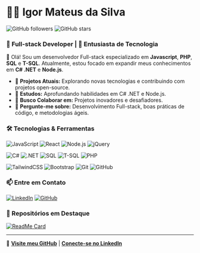 # 👨‍💻 Igor Mateus da Silva 

![GitHub followers](https://img.shields.io/github/followers/Igor-Mateus-da-Silva?style=social) ![GitHub stars](https://img.shields.io/github/stars/Igor-Mateus-da-Silva?style=social)

### 💼 Full-stack Developer | 🚀 Entusiasta de Tecnologia

👋 Olá! 
Sou um desenvolvedor Full-stack especializado em **Javascript**, **PHP**, **SQL** e **T-SQL**. Atualmente, estou focado em expandir meus conhecimentos em **C# .NET** e **Node.js**.

- 🔭 **Projetos Atuais:** Explorando novas tecnologias e contribuindo com projetos open-source.
- 🌱 **Estudos:** Aprofundando habilidades em C# .NET e Node.js.
- 👯 **Busco Colaborar em:** Projetos inovadores e desafiadores.
- 💬 **Pergunte-me sobre:** Desenvolvimento Full-stack, boas práticas de código, e metodologias ágeis.

### 🛠️ Tecnologias & Ferramentas

![JavaScript](https://img.shields.io/badge/-JavaScript-F7DF1E?style=flat&logo=javascript&logoColor=black) 
![React](https://img.shields.io/badge/-React-61DAFB?style=flat&logo=react&logoColor=black)
![Node.js](https://img.shields.io/badge/-Node.js-339933?style=flat&logo=node.js&logoColor=white)
![jQuery](https://img.shields.io/badge/-jQuery-0769AD?style=flat&logo=jquery&logoColor=white)

![C#](https://img.shields.io/badge/-C%23-239120?style=flat&logo=c-sharp&logoColor=white)
![.NET](https://img.shields.io/badge/-.NET-512BD4?style=flat&logo=.net&logoColor=white)
![SQL](https://img.shields.io/badge/-SQL-4479A1?style=flat&logo=sql&logoColor=white)
![T-SQL](https://img.shields.io/badge/-T--SQL-CC2927?style=flat&logo=microsoft-sql-server&logoColor=white)
![PHP](https://img.shields.io/badge/-PHP-777BB4?style=flat&logo=php&logoColor=white)

![TailwindCSS](https://img.shields.io/badge/-TailwindCSS-38B2AC?style=flat&logo=tailwind-css&logoColor=white)
![Bootstrap](https://img.shields.io/badge/-Bootstrap-7952B3?style=flat&logo=bootstrap&logoColor=white)
![Git](https://img.shields.io/badge/-Git-F05032?style=flat&logo=git&logoColor=white)
![GitHub](https://img.shields.io/badge/-GitHub-181717?style=flat&logo=github&logoColor=white)

### 📫 Entre em Contato

[![LinkedIn](https://img.shields.io/badge/-LinkedIn-0A66C2?style=flat&logo=linkedin&logoColor=white)](https://www.linkedin.com/in/igor-mateus-da-silva-721127163)
[![GitHub](https://img.shields.io/badge/-GitHub-181717?style=flat&logo=github&logoColor=white)](https://github.com/Igor-Mateus-da-Silva)

### 🌟 Repositórios em Destaque

[![ReadMe Card](https://github-readme-stats.vercel.app/api/pin/?username=Igor-Mateus-da-Silva&repo=clone-tabnews&theme=dark)](https://github.com/Igor-Mateus-da-Silva/clone-tabnews)

---

🔗 [**Visite meu GitHub**](https://github.com/Igor-Mateus-da-Silva) | [**Conecte-se no LinkedIn**](https://www.linkedin.com/in/igor-mateus-da-silva-721127163)
